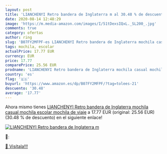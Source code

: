 ```yaml
---
layout: post
title: 'LIANCHENYI Retro bandera de Inglaterra m al 30.48 % de descuento'
date: 2020-08-14 12:48:29
image: 'https://m.media-amazon.com/images/I/51tDexsIQxL._SL200_.jpg'
comments: true
category: ofertas
author: ring
slug: 'B07FY2MFPF-es LIANCHENYI Retro bandera de Inglaterra mochila casual...'
tags: mochila, escolar
actualPrice: 17.77 EUR
currency: EUR
price: 17.77
comparePrice: 25.56 EUR
prodname: 'LIANCHENYI Retro bandera de Inglaterra mochila casual mochila escolar mochila de viaje'
country: 'es'
flag: '🇪🇸'
buyurl: 'https://www.amazon.es/dp/B07FY2MFPF/?tag=tolees-21'
descuento: '30.48'
average: '17.77'
---
```


Ahora mismo tienes [LIANCHENYI Retro bandera de Inglaterra mochila casual mochila escolar mochila de viaje](https://www.amazon.es/dp/B07FY2MFPF/?tag=tolees-21) a 17.77 EUR (original: 25.56 EUR) (30.48 %  de descuento) en el siguiente enlace!

[![LIANCHENYI Retro bandera de Inglaterra m](https://m.media-amazon.com/images/I/51tDexsIQxL._SL200_.jpg)](https://www.amazon.es/dp/B07FY2MFPF/?tag=tolees-21)

🔎:


[🛒 Visítala!!!](https://www.amazon.es/dp/B07FY2MFPF/?tag=tolees-21)
